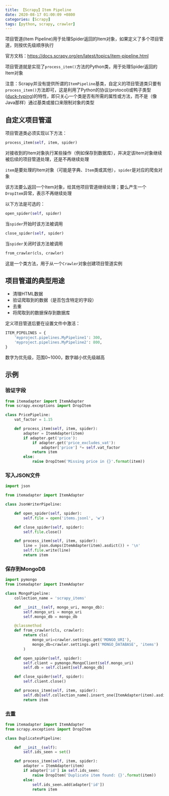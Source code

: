 ```yaml
---
title: 【Scrapy】Item Pipeline
date: 2020-08-17 01:00:09 +0800
categories: [Scrapy]
tags: [python, scrapy, crawler]
---
```

项目管道(Item Pipeline)用于处理Spider返回的Item对象，如果定义了多个项目管道，则按优先级顺序执行

官方文档：<https://docs.scrapy.org/en/latest/topics/item-pipeline.html>

项目管道就是实现了`process_item()`方法的Python类，用于处理Spider返回的Item对象

注意：Scrapy并没有提供所谓的`ItemPipeline`基类，自定义的项目管道类只要有`process_item()`方法即可，这是利用了Python的协议(protocol)或鸭子类型([duck-typing](https://docs.python.org/3/glossary.html#term-duck-typing))的特性，即只关心一个类是否有所需的属性或方法，而不是（像Java那样）通过基类或接口来限制对象的类型

## 自定义项目管道
项目管道类必须实现以下方法：

```python
process_item(self, item, spider)
```

对接收到的Item对象执行某些操作（例如保存到数据库），并决定该Item对象继续被后续的项目管道处理，还是不再继续处理

`item`是要处理的Item对象（可能是字典、`Item`类或其他），`spider`是对应的爬虫对象

该方法要么返回一个Item对象，给其他项目管道继续处理；要么产生一个`DropItem`异常，表示不再继续处理

以下方法是可选的：

```python
open_spider(self, spider)
```

当`spider`开始时该方法被调用

```python
close_spider(self, spider)
```

当`spider`关闭时该方法被调用

```python
from_crawler(cls, crawler)
```

这是一个类方法，用于从一个`Crawler`对象创建项目管道实例

## 项目管道的典型用途
* 清理HTML数据
* 验证爬取到的数据（是否包含特定的字段）
* 去重
* 将爬取到的数据保存到数据库

定义项目管道后要在设置文件中激活：

```python
ITEM_PIPELINES = {
    'myproject.pipelines.MyPipeline1': 300,
    'myproject.pipelines.MyPipeline2': 800,
}
```

数字为优先级，范围0~1000，数字越小优先级越高

## 示例
### 验证字段

```python
from itemadapter import ItemAdapter
from scrapy.exceptions import DropItem

class PricePipeline:
    vat_factor = 1.15

    def process_item(self, item, spider):
        adapter = ItemAdapter(item)
        if adapter.get('price'):
            if adapter.get('price_excludes_vat'):
                adapter['price'] *= self.vat_factor
            return item
        else:
            raise DropItem('Missing price in {}'.format(item))
```

### 写入JSON文件

```python
import json

from itemadapter import ItemAdapter

class JsonWriterPipeline:

    def open_spider(self, spider):
        self.file = open('items.jsonl', 'w')

    def close_spider(self, spider):
        self.file.close()

    def process_item(self, item, spider):
        line = json.dumps(ItemAdapter(item).asdict()) + '\n'
        self.file.write(line)
        return item
```

### 保存到MongoDB

```python
import pymongo
from itemadapter import ItemAdapter

class MongoPipeline:
    collection_name = 'scrapy_items'

    def __init__(self, mongo_uri, mongo_db):
        self.mongo_uri = mongo_uri
        self.mongo_db = mongo_db

    @classmethod
    def from_crawler(cls, crawler):
        return cls(
            mongo_uri=crawler.settings.get('MONGO_URI'),
            mongo_db=crawler.settings.get('MONGO_DATABASE', 'items')
        )

    def open_spider(self, spider):
        self.client = pymongo.MongoClient(self.mongo_uri)
        self.db = self.client[self.mongo_db]

    def close_spider(self, spider):
        self.client.close()

    def process_item(self, item, spider):
        self.db[self.collection_name].insert_one(ItemAdapter(item).asdict())
        return item
```

### 去重

```python
from itemadapter import ItemAdapter
from scrapy.exceptions import DropItem

class DuplicatesPipeline:

    def __init__(self):
        self.ids_seen = set()

    def process_item(self, item, spider):
        adapter = ItemAdapter(item)
        if adapter['id'] in self.ids_seen:
            raise DropItem('Duplicate item found: {}'.format(item))
        else:
            self.ids_seen.add(adapter['id'])
            return item
```
